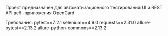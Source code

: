 Проект предназначен для автоматизационного тестирования UI и REST API веб -приложения OpenCard

Требования:
pytest==7.2.1
selenium==4.9.0
requests==2.31.0
allure-pytest==2.13.2
allure-python-commons==2.13.2








